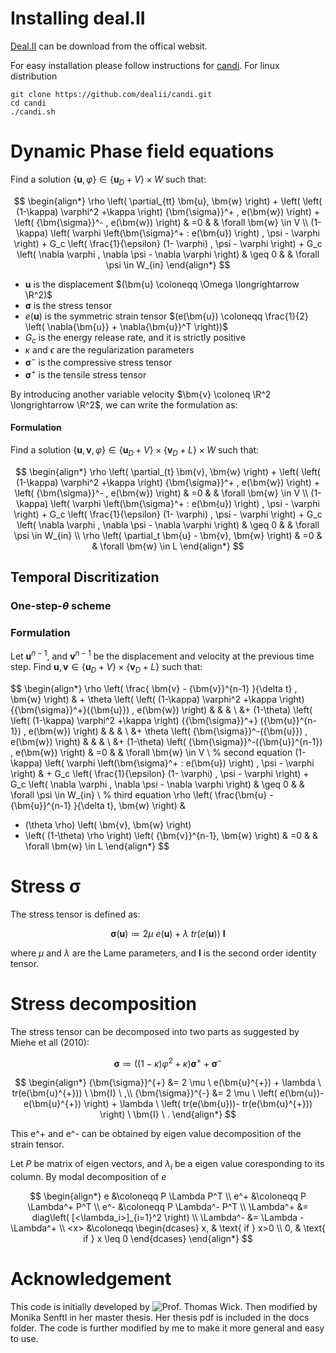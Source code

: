 # Installing deal.II

[Deal.II](https://www.dealii.org/) can be download from the offical websit.

For easy installation please follow instructions for [candi](https://github.com/dealii/candi).
For linux distribution

```
git clone https://github.com/dealii/candi.git
cd candi
./candi.sh
```

# Dynamic Phase field equations

Find a solution $\{\bm{u}, \varphi \} \in \{ \bm{u}_D + V\} \times W$ such that:

$$
\begin{align*}
\rho \left( \partial_{tt} \bm{u}, \bm{w} \right)
+
\left( \left( (1-\kappa) \varphi^2 +\kappa \right) {\bm{\sigma}}^+ , e(\bm{w}) \right)
+
\left( {\bm{\sigma}}^- , e(\bm{w}) \right)
& =0 & & \forall \bm{w} \in V
\\
(1-\kappa) \left( \varphi \left(\bm{\sigma}^+ : e(\bm{u}) \right) , \psi - \varphi \right)
+
G_c
\left( \frac{1}{\epsilon} (1- \varphi) , \psi - \varphi \right)
+
G_c
\left(    \nabla \varphi   , \nabla \psi - \nabla \varphi \right)
& \geq 0 & & \forall \psi \in W_{in}
\end{align*}
$$

* $\bm{u}$ is the displacement $(\bm{u} \coloneqq \Omega \longrightarrow \R^2)$
* $\bm{\sigma}$ is the stress tensor
* $e(\bm{u})$ is the symmetric strain tensor $(e(\bm{u}) \coloneqq \frac{1}{2} \left( \nabla{\bm{u}} + \nabla{\bm{u}}^T \right))$
* $G_c$ is the energy release rate, and it is strictly positive
* $\kappa$ and $\epsilon$ are the regularization parameters
* ${\bm{\sigma}}^-$ is the compressive stress tensor
* ${\bm{\sigma}}^+$ is the tensile stress tensor

By introducing another variable velocity $\bm{v} \coloneq \R^2 \longrightarrow \R^2$, we can write the formulation as:

#### Formulation

Find a solution $\{\bm{u}, \bm{v}, \varphi \} \in \{ \bm{u}_D + V\} \times \{ \bm{v}_D + L\} \times W$ such that:

$$
\begin{align*}
\rho \left( \partial_{t} \bm{v}, \bm{w} \right)
+
\left( \left( (1-\kappa) \varphi^2 +\kappa \right) {\bm{\sigma}}^+ , e(\bm{w}) \right)
+
\left( {\bm{\sigma}}^- , e(\bm{w}) \right)
& =0 & & \forall \bm{w} \in V
\\
(1-\kappa) \left( \varphi \left(\bm{\sigma}^+ : e(\bm{u}) \right) , \psi - \varphi \right)
+
G_c
\left( \frac{1}{\epsilon} (1- \varphi) , \psi - \varphi \right)
+
G_c
\left(    \nabla \varphi   , \nabla \psi - \nabla \varphi \right)
& \geq 0 & & \forall \psi \in W_{in}
\\
\rho \left( \partial_t \bm{u} - \bm{v}, \bm{w} \right)
& =0 & & \forall \bm{w} \in L
\end{align*}
$$

## Temporal Discritization

### One-step-$\theta$ scheme

### Formulation

Let $\bm{u}^{n-1}$, and $\bm{v}^{n-1}$ be the displacement and velocity at the previous time step. Find $\bm{u}, \bm{v} \in \{ \bm{u}_D + V\} \times \{ \bm{v}_D + L\}$ such that:

$$
\begin{align*}
\rho \left( \frac{ \bm{v} - {\bm{v}}^{n-1} }{\delta t} , \bm{w} \right)
& +
\theta 
\left( \left( (1-\kappa) \varphi^2 +\kappa \right) {{\bm{\sigma}}^+}({\bm{u}}) , e(\bm{w}) \right)
& & &
\\
&+
(1-\theta) 
\left( \left( (1-\kappa) \varphi^2 +\kappa \right) 
{{\bm{\sigma}}^+} ({\bm{u}}^{n-1})
, e(\bm{w}) 
\right)
& & &
\\
&+
\theta 
    \left( {\bm{\sigma}}^-({\bm{u}}) , e(\bm{w}) \right)
& & &
\\
&+
(1-\theta) 
    \left( {\bm{\sigma}}^-({\bm{u}}^{n-1}) , e(\bm{w}) \right)
& =0 & & \forall \bm{w} \in V
\\
% second equation
(1-\kappa) \left( \varphi \left(\bm{\sigma}^+ : e(\bm{u}) \right) , \psi - \varphi \right)
& +
G_c
\left( \frac{1}{\epsilon} (1- \varphi) , \psi - \varphi \right)
+
G_c
\left(    \nabla \varphi   , \nabla \psi - \nabla \varphi \right)
& \geq 0 & & \forall \psi \in W_{in}
\\
% third equation
\rho \left( \frac{\bm{u} - {\bm{u}}^{n-1} }{\delta t}, \bm{w} \right) &
- (\theta \rho) \left(  \bm{v}, \bm{w} \right)
- \left( (1-\theta) \rho \right) \left(  {\bm{v}}^{n-1}, \bm{w} \right) 
& =0 & & \forall \bm{w} \in L
\end{align*}
$$

# Stress $\bm{\sigma}$

The stress tensor is defined as:

$$ 
\bm{\sigma}(\bm{u}) \coloneqq 2 \mu \ e(\bm{u}) + \lambda \ tr(e(\bm{u})) \ \bm{I} 
$$

where $\mu$ and $\lambda$ are the Lame parameters, and $\bm{I}$ is the second order identity tensor.

# Stress decomposition

The stress tensor can be decomposed into two parts as suggested by Miehe et all (2010):

$$
{\bm{\sigma}} \coloneqq 
                          \left( 
        \left(1-\kappa \right) \varphi^2 + \kappa
                          \right)
                          {\bm{\sigma}}^+
                          + {\bm{\sigma}}^-
$$

$$
\begin{align*}
    {\bm{\sigma}}^{+} &= 2 \mu \ e(\bm{u}^{+}) + \lambda \ tr(e(\bm{u}^{+})) \ \bm{I} \ ,\\
    {\bm{\sigma}}^{-} &= 2 \mu \ \left( e(\bm{u})-e(\bm{u}^{+}) \right)
    + \lambda \ \left( tr(e(\bm{u}))- tr(e(\bm{u}^{+})) \right) \ \bm{I} \ .
\end{align*}
$$

This e^+ and e^- can be obtained by eigen value decomposition of the strain tensor.

Let $P$ be matrix of eigen vectors, and $\lambda_i$ be a eigen value coresponding to its column. By modal decomposition of $e$

$$            
    \begin{align*}
                e &\coloneqq P \Lambda P^T
                \\
                e^+ &\coloneqq P \Lambda^+ P^T
                \\
                e^- &\coloneqq P \Lambda^- P^T
                \\
                \Lambda^+ &= diag\left(
                            [<\lambda_i>]_{i=1}^2
                            \right)
                \\
                \Lambda^- &= \Lambda - \Lambda^+
                \\
                <x> &\coloneqq 
                \begin{dcases}
                            x, & \text{ if } x>0
                            \\
                            0, & \text{ if } x \leq 0
                \end{dcases}
    \end{align*}
$$

# Acknowledgement
This code is initially developed by ![Prof. Thomas Wick](https://thomaswick.org/). Then modified by Monika Senftl in her master thesis. Her thesis pdf is included in the docs folder. The code is further modified by me to make it more general and easy to use.